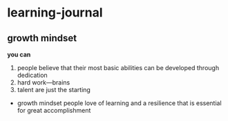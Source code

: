 # learning-journal
## growth mindset
 **you can**
1. people believe that their most basic abilities can be developed through dedication 
2. hard work—brains 
3. talent are just the starting 

- growth mindset people love of learning and a resilience that is essential for great accomplishment
[](https://www.google.com/url?sa=i&source=images&cd=&ved=2ahUKEwiQppOr2fXkAhWJzIUKHW0BDY4QjRx6BAgBEAQ&url=https%3A%2F%2Fwww.youtube.com%2Fwatch%3Fv%3DKUWn_TJTrnU&psig=AOvVaw1i6ZMepHVqQFAbbvSKZQ6T&ust=1569834995980411)
